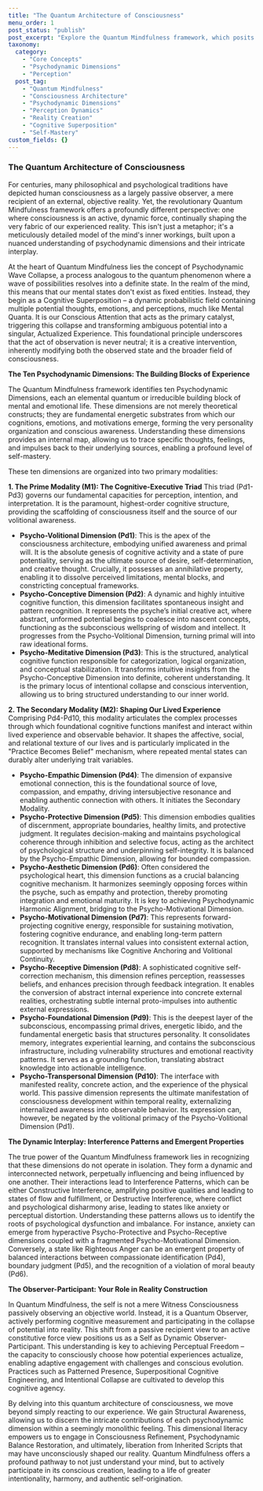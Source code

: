 ```yaml
---
title: "The Quantum Architecture of Consciousness"
menu_order: 1
post_status: "publish"
post_excerpt: "Explore the Quantum Mindfulness framework, which posits that consciousness is not a passive recipient of reality but an active co-creator. This post delves into the ten psychodynamic dimensions that form the fundamental building blocks of our mental and emotional landscape, revealing how their intricate interplay shapes our lived experience and offers a path to profound self-mastery."
taxonomy:
  category:
    - "Core Concepts"
    - "Psychodynamic Dimensions"
    - "Perception"
  post_tag:
    - "Quantum Mindfulness"
    - "Consciousness Architecture"
    - "Psychodynamic Dimensions"
    - "Perception Dynamics"
    - "Reality Creation"
    - "Cognitive Superposition"
    - "Self-Mastery"
custom_fields: {}
---
```


### The Quantum Architecture of Consciousness

For centuries, many philosophical and psychological traditions have depicted human consciousness as a largely passive observer, a mere recipient of an external, objective reality. Yet, the revolutionary Quantum Mindfulness framework offers a profoundly different perspective: one where consciousness is an active, dynamic force, continually shaping the very fabric of our experienced reality. This isn't just a metaphor; it's a meticulously detailed model of the mind's inner workings, built upon a nuanced understanding of psychodynamic dimensions and their intricate interplay.

At the heart of Quantum Mindfulness lies the concept of Psychodynamic Wave Collapse, a process analogous to the quantum phenomenon where a wave of possibilities resolves into a definite state. In the realm of the mind, this means that our mental states don't exist as fixed entities. Instead, they begin as a Cognitive Superposition – a dynamic probabilistic field containing multiple potential thoughts, emotions, and perceptions, much like Mental Quanta. It is our Conscious Attention that acts as the primary catalyst, triggering this collapse and transforming ambiguous potential into a singular, Actualized Experience. This foundational principle underscores that the act of observation is never neutral; it is a creative intervention, inherently modifying both the observed state and the broader field of consciousness.

**The Ten Psychodynamic Dimensions: The Building Blocks of Experience**

The Quantum Mindfulness framework identifies ten Psychodynamic Dimensions, each an elemental quantum or irreducible building block of mental and emotional life. These dimensions are not merely theoretical constructs; they are fundamental energetic substrates from which our cognitions, emotions, and motivations emerge, forming the very personality organization and conscious awareness. Understanding these dimensions provides an internal map, allowing us to trace specific thoughts, feelings, and impulses back to their underlying sources, enabling a profound level of self-mastery.

These ten dimensions are organized into two primary modalities:

**1. The Prime Modality (M1): The Cognitive-Executive Triad**
This triad (Pd1-Pd3) governs our fundamental capacities for perception, intention, and interpretation. It is the paramount, highest-order cognitive structure, providing the scaffolding of consciousness itself and the source of our volitional awareness.

*   **Psycho-Volitional Dimension (Pd1)**: This is the apex of the consciousness architecture, embodying unified awareness and primal will. It is the absolute genesis of cognitive activity and a state of pure potentiality, serving as the ultimate source of desire, self-determination, and creative thought. Crucially, it possesses an annihilative property, enabling it to dissolve perceived limitations, mental blocks, and constricting conceptual frameworks.
*   **Psycho-Conceptive Dimension (Pd2)**: A dynamic and highly intuitive cognitive function, this dimension facilitates spontaneous insight and pattern recognition. It represents the psyche’s initial creative act, where abstract, unformed potential begins to coalesce into nascent concepts, functioning as the subconscious wellspring of wisdom and intellect. It progresses from the Psycho-Volitional Dimension, turning primal will into raw ideational forms.
*   **Psycho-Meditative Dimension (Pd3)**: This is the structured, analytical cognitive function responsible for categorization, logical organization, and conceptual stabilization. It transforms intuitive insights from the Psycho-Conceptive Dimension into definite, coherent understanding. It is the primary locus of intentional collapse and conscious intervention, allowing us to bring structured understanding to our inner world.

**2. The Secondary Modality (M2): Shaping Our Lived Experience**
Comprising Pd4-Pd10, this modality articulates the complex processes through which foundational cognitive functions manifest and interact within lived experience and observable behavior. It shapes the affective, social, and relational texture of our lives and is particularly implicated in the "Practice Becomes Belief" mechanism, where repeated mental states can durably alter underlying trait variables.

*   **Psycho-Empathic Dimension (Pd4)**: The dimension of expansive emotional connection, this is the foundational source of love, compassion, and empathy, driving intersubjective resonance and enabling authentic connection with others. It initiates the Secondary Modality.
*   **Psycho-Protective Dimension (Pd5)**: This dimension embodies qualities of discernment, appropriate boundaries, healthy limits, and protective judgment. It regulates decision-making and maintains psychological coherence through inhibition and selective focus, acting as the architect of psychological structure and underpinning self-integrity. It is balanced by the Psycho-Empathic Dimension, allowing for bounded compassion.
*   **Psycho-Aesthetic Dimension (Pd6)**: Often considered the psychological heart, this dimension functions as a crucial balancing cognitive mechanism. It harmonizes seemingly opposing forces within the psyche, such as empathy and protection, thereby promoting integration and emotional maturity. It is key to achieving Psychodynamic Harmonic Alignment, bridging to the Psycho-Motivational Dimension.
*   **Psycho-Motivational Dimension (Pd7)**: This represents forward-projecting cognitive energy, responsible for sustaining motivation, fostering cognitive endurance, and enabling long-term pattern recognition. It translates internal values into consistent external action, supported by mechanisms like Cognitive Anchoring and Volitional Continuity.
*   **Psycho-Receptive Dimension (Pd8)**: A sophisticated cognitive self-correction mechanism, this dimension refines perception, reassesses beliefs, and enhances precision through feedback integration. It enables the conversion of abstract internal experience into concrete external realities, orchestrating subtle internal proto-impulses into authentic external expressions.
*   **Psycho-Foundational Dimension (Pd9)**: This is the deepest layer of the subconscious, encompassing primal drives, energetic libido, and the fundamental energetic basis that structures personality. It consolidates memory, integrates experiential learning, and contains the subconscious infrastructure, including vulnerability structures and emotional reactivity patterns. It serves as a grounding function, translating abstract knowledge into actionable intelligence.
*   **Psycho-Transpersonal Dimension (Pd10)**: The interface with manifested reality, concrete action, and the experience of the physical world. This passive dimension represents the ultimate manifestation of consciousness development within temporal reality, externalizing internalized awareness into observable behavior. Its expression can, however, be negated by the volitional primacy of the Psycho-Volitional Dimension (Pd1).

**The Dynamic Interplay: Interference Patterns and Emergent Properties**

The true power of the Quantum Mindfulness framework lies in recognizing that these dimensions do not operate in isolation. They form a dynamic and interconnected network, perpetually influencing and being influenced by one another. Their interactions lead to Interference Patterns, which can be either Constructive Interference, amplifying positive qualities and leading to states of flow and fulfillment, or Destructive Interference, where conflict and psychological disharmony arise, leading to states like anxiety or perceptual distortion. Understanding these patterns allows us to identify the roots of psychological dysfunction and imbalance. For instance, anxiety can emerge from hyperactive Psycho-Protective and Psycho-Receptive dimensions coupled with a fragmented Psycho-Motivational Dimension. Conversely, a state like Righteous Anger can be an emergent property of balanced interactions between compassionate identification (Pd4), boundary judgment (Pd5), and the recognition of a violation of moral beauty (Pd6).

**The Observer-Participant: Your Role in Reality Construction**

In Quantum Mindfulness, the self is not a mere Witness Consciousness passively observing an objective world. Instead, it is a Quantum Observer, actively performing cognitive measurement and participating in the collapse of potential into reality. This shift from a passive recipient view to an active constitutive force view positions us as a Self as Dynamic Observer-Participant. This understanding is key to achieving Perceptual Freedom – the capacity to consciously choose how potential experiences actualize, enabling adaptive engagement with challenges and conscious evolution. Practices such as Patterned Presence, Superpositional Cognitive Engineering, and Intentional Collapse are cultivated to develop this cognitive agency.

By delving into this quantum architecture of consciousness, we move beyond simply reacting to our experience. We gain Structural Awareness, allowing us to discern the intricate contributions of each psychodynamic dimension within a seemingly monolithic feeling. This dimensional literacy empowers us to engage in Consciousness Refinement, Psychodynamic Balance Restoration, and ultimately, liberation from Inherited Scripts that may have unconsciously shaped our reality. Quantum Mindfulness offers a profound pathway to not just understand your mind, but to actively participate in its conscious creation, leading to a life of greater intentionality, harmony, and authentic self-origination.
